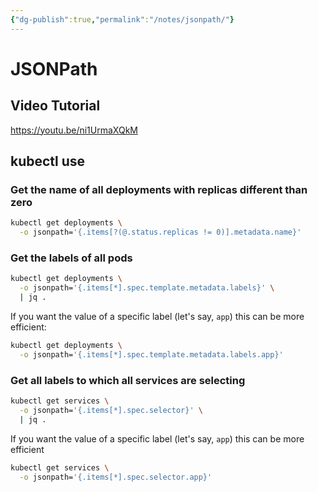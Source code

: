 ```yaml
---
{"dg-publish":true,"permalink":"/notes/jsonpath/"}
---
```

# JSONPath

## Video Tutorial

<https://youtu.be/ni1UrmaXQkM>

## kubectl use

### Get the name of all deployments with replicas different than zero

```bash
kubectl get deployments \
  -o jsonpath='{.items[?(@.status.replicas != 0)].metadata.name}'
```


### Get the labels of all pods

```bash
kubectl get deployments \
  -o jsonpath='{.items[*].spec.template.metadata.labels}' \
  | jq .
```

If you want the value of a specific label (let's say, `app`) this can be more efficient:
```bash
kubectl get deployments \
  -o jsonpath='{.items[*].spec.template.metadata.labels.app}' 
```


### Get all labels to which all services are selecting

```bash
kubectl get services \
  -o jsonpath='{.items[*].spec.selector}' \
  | jq .
```

If you want the value of a specific label (let's say, `app`) this can be more efficient
```bash
kubectl get services \
  -o jsonpath='{.items[*].spec.selector.app}'
```



